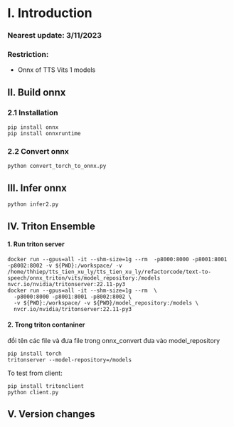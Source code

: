 # I. Introduction
### Nearest update: 3/11/2023
### Restriction: 
- Onnx of TTS Vits 1 models

## II. Build onnx
### 2.1 Installation
```commandline
pip install onnx
pip install onnxruntime
```

### 2.2 Convert onnx
```commandline
python convert_torch_to_onnx.py
```


## III. Infer onnx
```commandline
python infer2.py
```

## IV. Triton Ensemble
#### 1. Run triton server
```commandline
docker run --gpus=all -it --shm-size=1g --rm  -p8000:8000 -p8001:8001 -p8002:8002 -v ${PWD}:/workspace/ -v /home/thhiep/tts_tien_xu_ly/tts_tien_xu_ly/refactorcode/text-to-speech/onnx_triton/vits/model_repository:/models nvcr.io/nvidia/tritonserver:22.11-py3
docker run --gpus=all -it --shm-size=1g --rm  \                                       
  -p8000:8000 -p8001:8001 -p8002:8002 \
  -v ${PWD}:/workspace/ -v ${PWD}/model_repository:/models \
  nvcr.io/nvidia/tritonserver:22.11-py3
```
#### 2. Trong triton contaniner
đổi tên các file và đưa file trong onnx_convert  đưa vào model_repository
```commandline
pip install torch
tritonserver --model-repository=/models
```

To test from client:
```commandline
pip install tritonclient
python client.py
```

## V. Version changes
```commandline

```